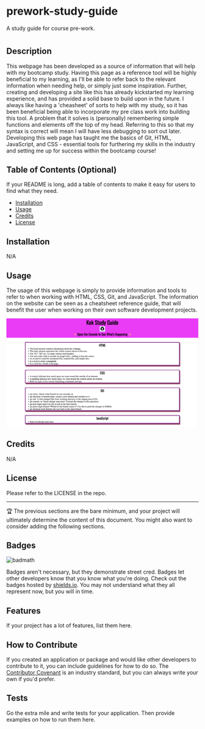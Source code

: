 # prework-study-guide
A study guide for course pre-work.

# <prework-study-guide>

## Description

This webpage has been developed as a source of information that will help with my bootcamp study. Having this page as a reference tool will be highly beneficial to my learning, as I'll be able to refer back to the relevant information when needing help, or simply just some inspiration. Further, creating and developing a site like this has already kickstarted my learning experience, and has provided a solid base to build upon in the future.
I always like having a 'cheasheet' of sorts to help with my study, so it has been beneficial being able to incorporate my pre class work into building this tool. A problem that it solves is (personally) remembering simple functions and elements off the top of my head. Referring to this so that my syntax is correct will mean I will have less debugging to sort out later. 
Developing this web page has taught me the basics of Git, HTML, JavaScript, and CSS - essential tools for furthering my skills in the industry and setting me up for success within the bootcamp course!

## Table of Contents (Optional)

If your README is long, add a table of contents to make it easy for users to find what they need.

- [Installation](#installation)
- [Usage](#usage)
- [Credits](#credits)
- [License](#license)

## Installation

N/A

## Usage

The usage of this webpage is simply to provide information and tools to refer to when working with HTML, CSS, Git, and JavaScript. The information on the website can be seen as a cheatsheet reference guide, that will benefit the user when working on their own software development projects. 

![alt text](assets/images/prework-study-guide-img.png)

## Credits

N/A

## License

Please refer to the LICENSE in the repo.

---

🏆 The previous sections are the bare minimum, and your project will ultimately determine the content of this document. You might also want to consider adding the following sections.

## Badges

![badmath](https://img.shields.io/github/languages/top/nielsenjared/badmath)

Badges aren't necessary, but they demonstrate street cred. Badges let other developers know that you know what you're doing. Check out the badges hosted by [shields.io](https://shields.io/). You may not understand what they all represent now, but you will in time.

## Features

If your project has a lot of features, list them here.

## How to Contribute

If you created an application or package and would like other developers to contribute to it, you can include guidelines for how to do so. The [Contributor Covenant](https://www.contributor-covenant.org/) is an industry standard, but you can always write your own if you'd prefer.

## Tests

Go the extra mile and write tests for your application. Then provide examples on how to run them here.